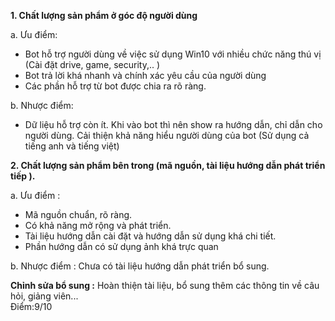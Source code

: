 **1. Chất lượng sản phẩm ở góc độ người dùng**

a. Ưu điểm:
- Bot hỗ trợ người dùng về việc sử dụng Win10 với nhiều chức năng thú vị (Cài đặt drive, game, security,.. )
- Bot trả lời khá nhanh và chính xác yêu cầu của người dùng
- Các phần hỗ trợ từ bot được chia ra rõ ràng.

b. Nhược điểm:
- Dữ liệu hỗ trợ còn ít.
Khi vào bot thì nên show ra hướng dẫn, chỉ dẫn cho người dùng.
Cải thiện khả năng hiểu người dùng của bot (Sử dụng cả tiếng anh và tiếng việt)

**2. Chất lượng sản phẩm bên trong (mã nguồn, tài liệu hướng dẫn phát triển tiếp ).**

a. Ưu điểm :
- Mã nguồn chuẩn, rõ ràng.
- Có khả năng mở rộng và phát triển.
- Tài liệu hướng dẫn cài đặt và hướng dẫn sử dụng khá chi tiết.
- Phần hướng dẫn có sử dụng ảnh khá trực quan

b. Nhược điểm :
Chưa có tài liệu hướng dẫn phát triển bổ sung.

**Chỉnh sửa bổ sung :**
Hoàn thiện tài liệu, bổ sung thêm các thông tin về câu hỏi, giảng viên...<br>
Điểm:9/10
